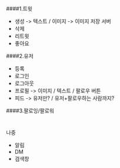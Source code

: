 ####1.트윗
- 생성 -> 텍스트 / 이미지 -> 이미지 저장 서버
- 삭제
- 리트윗
- 좋아요


####2.유저
- 등록
- 로그인
- 로그아웃
- 프로필 -> 이미지 / 텍스트 / 팔로우 버튼
- 피드 -> 유저만? / 유저+팔로우하는 사람까지?

####3.팔로잉/팔로워
#
나중
- 알림
- DM
- 검색창